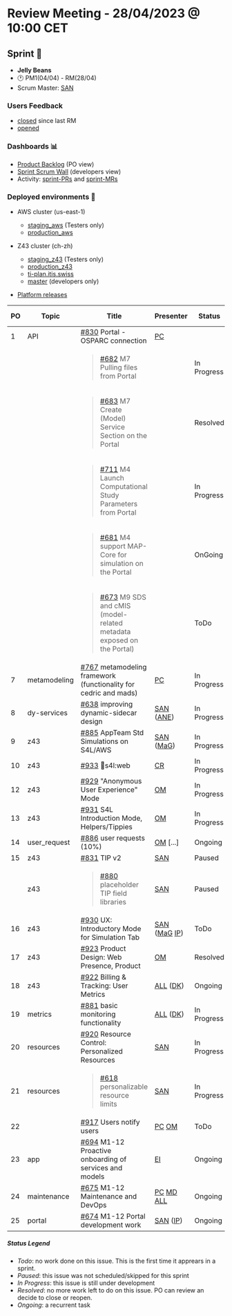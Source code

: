 # Review Meeting - 28/04/2023 @ 10:00 CET

## Sprint 🏃
- **Jelly Beans**
- 🕐 PM1(04/04) - RM(28/04)
- Scrum Master: [SAN]

### Users Feedback

- [closed](https://github.com/issues?q=is%3Aissue+user%3AITISFoundation+archived%3Afalse+is%3Aclosed+label%3AFeedback+closed%3A%3E2023-03-30+) since last RM
- [opened](https://github.com/ITISFoundation/osparc-issues/issues?q=is%3Aissue+is%3Aopen+sort%3Areactions)

### Dashboards 📊

- [Product Backlog](https://github.com/orgs/ITISFoundation/projects/3) (PO view)
- [Sprint Scrum Wall](https://github.com/orgs/ITISFoundation/projects/9) (developers view)
- Activity: [sprint-PRs](https://github.com/pulls?q=is%3Apr+user%3AITISFoundation+archived%3Afalse+milestone%3A%22Jelly+Beans%22) and [sprint-MRs](https://git.speag.com/groups/oSparc/-/merge_requests)

### Deployed environments 🚀

- AWS cluster (us-east-1)
  - [staging_aws](https://staging.osparc.io) (Testers only)
  - [production_aws](https://osparc.io)
- Z43 cluster (ch-zh)
  - [staging_z43](http://osparc-staging.speag.com) (Testers only)
  - [production_z43](http://osparc.speag.com)
  - [ti-plan.itis.swiss](http://ti-plan.itis.swiss)
  - [master](https://osparc-master.speag.com) (developers only)

- [Platform releases](https://github.com/ITISFoundation/osparc-simcore/releases)

| PO  | Topic        | Title                                                                             | Presenter | Status      | Start-Time | Duration |
| --- | ------------ | --------------------------------------------------------------------------------- | --------- | ----------- | ---------- | -------- |
| 1   | API          | [#830] Portal - OSPARC connection                                                 | [PC]      |             |    10:05        |        |
|     |              | <blockquote>[#682] M7 Pulling files from Portal</blockquote>                             |           | In Progress |            |   3'         |
|     |              | <blockquote>[#683] M7 Create (Model) Service Section on the Portal</blockquote>          |           | Resolved    |            |   1'      |
|     |              | <blockquote>[#711] M4 Launch Computational Study Parameters from Portal</blockquote>     |           | In Progress |            |   2'       |
|     |              | <blockquote>[#681] M4 support MAP-Core for simulation on the Portal</blockquote>         |           | OnGoing     |            |   1'      |
|     |              | <blockquote>[#673] M9 SDS and cMIS (model-related metadata exposed on the Portal)</blockquote> |     | ToDo        |            |   1'       |
| 7   | metamodeling | [#767] metamodeling framework (functionality for cedric and mads)                 | [PC]      | In Progress |   10:13         |    4'      |
| 8   | dy-services  | [#638] improving dynamic-sidecar design                                           | [SAN] ([ANE])     | In Progress |    10:17        |     2'     |
| 9   | z43          | [#885] AppTeam Std Simulations on S4L/AWS                                         | [SAN] ([MaG]) | In Progress |10:19 |    2'      |
| 10  | z43          | [#933] 🚀s4l:web                                                                 | [CR] | In Progress  |10:21 | CR(+BL): 8'         |
| 12  | z43          | [#929] "Anonymous User Experience" Mode                                           | [OM]      | In Progress |    10:29        |    2'    |
| 13  | z43          | [#931] S4L Introduction Mode, Helpers/Tippies                                     | [OM]      | In Progress |   10:31         |    3'    |
| 14  | user_request | [#886] user requests (10%)                                                        | [OM] [...]| Ongoing     |    10:34        |    5'    |
| 15   | z43          | [#831] TIP v2                                                                    | [SAN]          | Paused      |    10:39        |    0'    |
|   | z43          | <blockquote>[#880] placeholder TIP field libraries</blockquote>                     | [SAN]          | Paused      |            |    0'   |
| 16 | z43         | [#930] UX: Introductory Mode for Simulation Tab | [SAN] ([MaG] [IP]) | ToDo |  | 0'  |
| 17 | z43         | [#923] Product Design: Web Presence, Product                                        | [OM]      | Resolved    |   10:39         | 3'      |
| 18 | z43         | [#922] Billing & Tracking: User Metrics |  [ALL] ([DK])    | Ongoing |10:42 | 2' |
| 19  | metrics      | [#881] basic monitoring functionality                                             | [ALL] ([DK])      | In Progress |   10:44      |  1'      |
| 20  | resources    | [#920] Resource Control: Personalized Resources | [SAN] | In Progress | 10:45| 0' |
| 21  | resources    | <blockquote>[#618] personalizable resource limits</blockquote>                                             | [SAN]     | In Progress |    10:45        | 1'       |
| 22  |              | [#917] Users notify users | [PC] [OM] | ToDo |10:46 | 0' |
| 23  | app          | [#694] M1-12 Proactive onboarding of services and models                          | [EI]      | Ongoing     |    10:46        |   5'    |
| 24  | maintenance  | [#675] M1-12 Maintenance and DevOps                                               | [PC] [MD] [ALL] | Ongoing    |   10:51        |   3'+2'     |
| 25  | portal       | [#674] M1-12 Portal development work                                              | [SAN] ([IP])      | Ongoing     |   10:56         |   1'     |





##### Status Legend

- _Todo_: no work done on this issue. This is the first time it apprears in a sprint.
- _Paused_: this issue was not scheduled/skipped for this sprint
- _In Progress_: this issue is still under development
- _Resolved_: no more work left to do on this issue. PO can review an decide to close or reopen.
- _Ongoing_: a recurrent task

[online]: http://status.osparc.io/
[operational]: https://git.speag.com/oSparc/e2e-testing/-/pipelines
[performant]: https://git.speag.com/oSparc/e2e-portal-testing/-/pipelines


[#355]: https://github.com/ITISFoundation/osparc-issues/issues/355
[#618]: https://github.com/ITISFoundation/osparc-issues/issues/618
[#638]: https://github.com/ITISFoundation/osparc-issues/issues/638
[#654]: https://github.com/ITISFoundation/osparc-issues/issues/654
[#657]: https://github.com/ITISFoundation/osparc-issues/issues/657
[#668]: https://github.com/ITISFoundation/osparc-issues/issues/668
[#673]: https://github.com/ITISFoundation/osparc-issues/issues/673
[#674]: https://github.com/ITISFoundation/osparc-issues/issues/674
[#675]: https://github.com/ITISFoundation/osparc-issues/issues/675
[#676]: https://github.com/ITISFoundation/osparc-issues/issues/676
[#681]: https://github.com/ITISFoundation/osparc-issues/issues/681
[#682]: https://github.com/ITISFoundation/osparc-issues/issues/682
[#683]: https://github.com/ITISFoundation/osparc-issues/issues/683
[#693]: https://github.com/ITISFoundation/osparc-issues/issues/693
[#694]: https://github.com/ITISFoundation/osparc-issues/issues/694
[#711]: https://github.com/ITISFoundation/osparc-issues/issues/711
[#740]: https://github.com/ITISFoundation/osparc-issues/issues/740
[#741]: https://github.com/ITISFoundation/osparc-issues/issues/741
[#765]: https://github.com/ITISFoundation/osparc-issues/issues/765
[#766]: https://github.com/ITISFoundation/osparc-issues/issues/766
[#767]: https://github.com/ITISFoundation/osparc-issues/issues/767
[#793]: https://github.com/ITISFoundation/osparc-issues/issues/793
[#829]: https://github.com/ITISFoundation/osparc-issues/issues/829
[#830]: https://github.com/ITISFoundation/osparc-issues/issues/830
[#831]: https://github.com/ITISFoundation/osparc-issues/issues/831
[#878]: https://github.com/ITISFoundation/osparc-issues/issues/878
[#879]: https://github.com/ITISFoundation/osparc-issues/issues/879
[#880]: https://github.com/ITISFoundation/osparc-issues/issues/880
[#881]: https://github.com/ITISFoundation/osparc-issues/issues/881
[#885]: https://github.com/ITISFoundation/osparc-issues/issues/885
[#886]: https://github.com/ITISFoundation/osparc-issues/issues/886
[#917]: https://github.com/ITISFoundation/osparc-issues/issues/917
[#920]: https://github.com/ITISFoundation/osparc-issues/issues/920
[#922]: https://github.com/ITISFoundation/osparc-issues/issues/922
[#923]: https://github.com/ITISFoundation/osparc-issues/issues/923
[#929]: https://github.com/ITISFoundation/osparc-issues/issues/929
[#930]: https://github.com/ITISFoundation/osparc-issues/issues/930
[#931]: https://github.com/ITISFoundation/osparc-issues/issues/931
[#933]: https://github.com/ITISFoundation/osparc-issues/issues/933


[MD]:https://github.com/matusdrobuliak66
[ALL]:https://github.com/Surfict
[ANE]:https://github.com/GitHK
[BL]:https://github.com/dyollb
[CR]:https://github.com/colinRawlings
[DK]:https://github.com/mrnicegyu11
[EI]:https://github.com/elisabettai
[IP]:https://github.com/ignapas
[MaG]:https://github.com/mguidon
[OM]:https://github.com/odeimaiz
[PC]:https://github.com/pcrespov
[SAN]:https://github.com/sanderegg
[EO]:https://github.com/eofli
[MB]:https://github.com/BouldiMelina
[CF]:https://github.com/cosfor1
[HBS]:https://github.com/habz-bs
